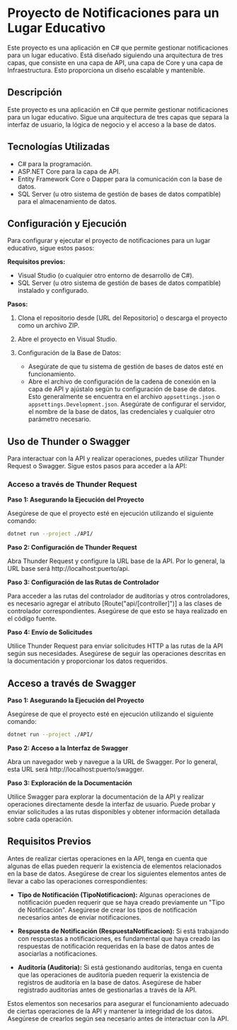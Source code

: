 
# Proyecto de Notificaciones para un Lugar Educativo

Este proyecto es una aplicación en C# que permite gestionar notificaciones para un lugar educativo. Está diseñado siguiendo una arquitectura de tres capas, que consiste en una capa de API, una capa de Core y una capa de Infraestructura. Esto proporciona un diseño escalable y mantenible.

## Descripción

Este proyecto es una aplicación en C# que permite gestionar notificaciones para un lugar educativo. Sigue una arquitectura de tres capas que separa la interfaz de usuario, la lógica de negocio y el acceso a la base de datos.

## Tecnologías Utilizadas

- C# para la programación.
- ASP.NET Core para la capa de API.
- Entity Framework Core o Dapper para la comunicación con la base de datos.
- SQL Server (u otro sistema de gestión de bases de datos compatible) para el almacenamiento de datos.

## Configuración y Ejecución

Para configurar y ejecutar el proyecto de notificaciones para un lugar educativo, sigue estos pasos:

**Requisitos previos:**

- Visual Studio (o cualquier otro entorno de desarrollo de C#).
- SQL Server (u otro sistema de gestión de bases de datos compatible) instalado y configurado.

**Pasos:**

1. Clona el repositorio desde [URL del Repositorio] o descarga el proyecto como un archivo ZIP.

2. Abre el proyecto en Visual Studio.

3. Configuración de la Base de Datos:

   - Asegúrate de que tu sistema de gestión de bases de datos esté en funcionamiento.
   - Abre el archivo de configuración de la cadena de conexión en la capa de API y ajústalo según tu configuración de base de datos. Esto generalmente se encuentra en el archivo `appsettings.json` o `appsettings.Development.json`. Asegúrate de configurar el servidor, el nombre de la base de datos, las credenciales y cualquier otro parámetro necesario.


## Uso de Thunder o Swagger

Para interactuar con la API y realizar operaciones, puedes utilizar Thunder Request o Swagger. Sigue estos pasos para acceder a la API:

### Acceso a través de Thunder Request

**Paso 1: Asegurando la Ejecución del Proyecto**

Asegúrese de que el proyecto esté en ejecución utilizando el siguiente comando:

```bash
dotnet run --project ./API/
```

**Paso 2: Configuración de Thunder Request**

Abra Thunder Request y configure la URL base de la API. Por lo general, la URL base será http://localhost:puerto/api.

**Paso 3: Configuración de las Rutas de Controlador**

Para acceder a las rutas del controlador de auditorías y otros controladores, es necesario agregar el atributo [Route("api/[controller]")] a las clases de controlador correspondientes. Asegúrese de que esto se haya realizado en el código fuente.

**Paso 4: Envío de Solicitudes**

Utilice Thunder Request para enviar solicitudes HTTP a las rutas de la API según sus necesidades. Asegúrese de seguir las operaciones descritas en la documentación y proporcionar los datos requeridos.

## Acceso a través de Swagger

**Paso 1: Asegurando la Ejecución del Proyecto**

Asegúrese de que el proyecto esté en ejecución utilizando el siguiente comando:

```bash
dotnet run --project ./API/
```

**Paso 2: Acceso a la Interfaz de Swagger**

Abra un navegador web y navegue a la URL de Swagger. Por lo general, esta URL será http://localhost:puerto/swagger.

**Paso 3: Exploración de la Documentación**

Utilice Swagger para explorar la documentación de la API y realizar operaciones directamente desde la interfaz de usuario. Puede probar y enviar solicitudes a las rutas disponibles y obtener información detallada sobre cada operación.

## Requisitos Previos

Antes de realizar ciertas operaciones en la API, tenga en cuenta que algunas de ellas pueden requerir la existencia de elementos relacionados en la base de datos. Asegúrese de crear los siguientes elementos antes de llevar a cabo las operaciones correspondientes:

- **Tipo de Notificación (TipoNotificacion):** Algunas operaciones de notificación pueden requerir que se haya creado previamente un "Tipo de Notificación". Asegúrese de crear los tipos de notificación necesarios antes de enviar notificaciones.

- **Respuesta de Notificación (RespuestaNotificacion):** Si está trabajando con respuestas a notificaciones, es fundamental que haya creado las respuestas de notificación requeridas en la base de datos antes de asociarlas a notificaciones.

- **Auditoría (Auditoria):** Si está gestionando auditorías, tenga en cuenta que las operaciones de auditoría pueden requerir la existencia de registros de auditoría en la base de datos. Asegúrese de haber registrado auditorías antes de gestionarlas a través de la API.

Estos elementos son necesarios para asegurar el funcionamiento adecuado de ciertas operaciones de la API y mantener la integridad de los datos. Asegúrese de crearlos según sea necesario antes de interactuar con la API.
